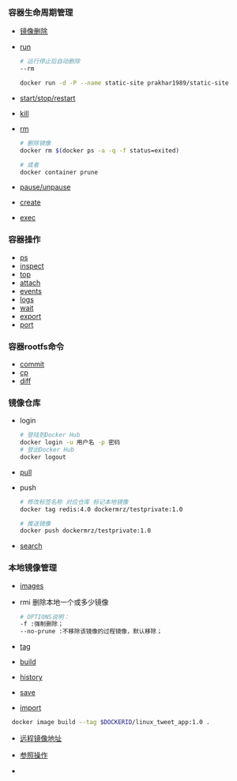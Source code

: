 ### 容器生命周期管理

- [镜像删除](https://segmentfault.com/a/1190000004491286)

- [run](http://www.runoob.com/docker/docker-run-command.html)

  ```bash
  # 运行停止后自动删除
  --rm
  
  docker run -d -P --name static-site prakhar1989/static-site
  ```

- [start/stop/restart](http://www.runoob.com/docker/docker-start-stop-restart-command.html)

- [kill](http://www.runoob.com/docker/docker-kill-command.html)

- [rm](http://www.runoob.com/docker/docker-rm-command.html)

  ```bash
  # 删除镜像
  docker rm $(docker ps -a -q -f status=exited)
  
  # 或者
  docker container prune
  ```

- [pause/unpause](http://www.runoob.com/docker/docker-pause-unpause-command.html)

- [create](http://www.runoob.com/docker/docker-create-command.html)

- [exec](http://www.runoob.com/docker/docker-exec-command.html)

### 容器操作

- [ps](http://www.runoob.com/docker/docker-ps-command.html)
- [inspect](http://www.runoob.com/docker/docker-inspect-command.html)
- [top](http://www.runoob.com/docker/docker-top-command.html)
- [attach](http://www.runoob.com/docker/docker-attach-command.html)
- [events](http://www.runoob.com/docker/docker-events-command.html)
- [logs](http://www.runoob.com/docker/docker-logs-command.html)
- [wait](http://www.runoob.com/docker/docker-wait-command.html)
- [export](http://www.runoob.com/docker/docker-export-command.html)
- [port](http://www.runoob.com/docker/docker-port-command.html)

### 容器rootfs命令

- [commit](http://www.runoob.com/docker/docker-commit-command.html)
- [cp](http://www.runoob.com/docker/docker-cp-command.html)
- [diff](http://www.runoob.com/docker/docker-diff-command.html)

### 镜像仓库

- login

  ```bash
  # 登陆到Docker Hub
  docker login -u 用户名 -p 密码
  # 登出Docker Hub
  docker logout
  ```

- [pull](http://www.runoob.com/docker/docker-pull-command.html)

- push

  ```bash
  # 修改标签名称 对应仓库 标记本地镜像
  docker tag redis:4.0 dockermrz/testprivate:1.0
  
  # 推送镜像
  docker push dockermrz/testprivate:1.0
  ```

- [search](http://www.runoob.com/docker/docker-search-command.html)

### 本地镜像管理

- [images](http://www.runoob.com/docker/docker-images-command.html)

- rmi 删除本地一个或多少镜像

  ```bash
  # OPTIONS说明：
  -f :强制删除；
  --no-prune :不移除该镜像的过程镜像，默认移除；
  
  ```

- [tag](http://www.runoob.com/docker/docker-tag-command.html)

- [build](http://www.runoob.com/docker/docker-build-command.html)

- [history](http://www.runoob.com/docker/docker-history-command.html)

- [save](http://www.runoob.com/docker/docker-save-command.html)

- [import](http://www.runoob.com/docker/docker-import-command.html)

```bash
 docker image build --tag $DOCKERID/linux_tweet_app:1.0 .
```

- [远程镜像地址](https://cloud.docker.com/repository/docker/dockermrz/testprivate/general)

- [参照操作](https://www.souyunku.com/2017/12/31/Docker-dockerHub/#%E7%A7%81%E6%9C%89%E4%BB%93%E5%BA%93%E6%93%8D%E4%BD%9C)

- 
